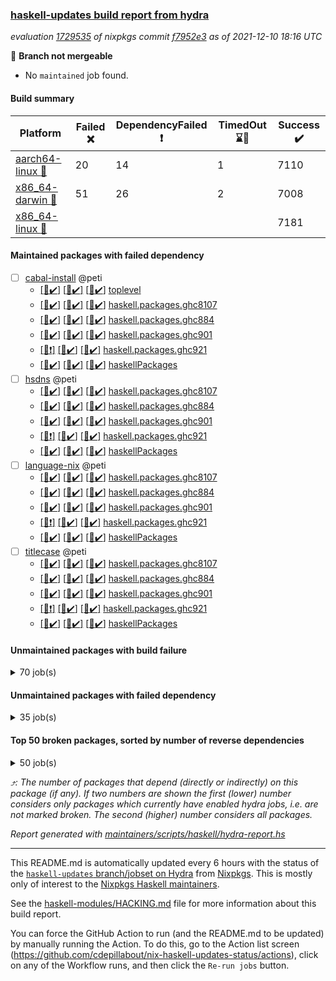 ### [haskell-updates build report from hydra](https://hydra.nixos.org/jobset/nixpkgs/haskell-updates)
*evaluation [1729535](https://hydra.nixos.org/eval/1729535) of nixpkgs commit [f7952e3](https://github.com/NixOS/nixpkgs/commits/f7952e330a568e0b00d818923e8703188f33e2e6) as of 2021-12-10 18:16 UTC*

:red_circle: **Branch not mergeable**
  * No `maintained` job found.

#### Build summary

 | Platform | Failed :x: | DependencyFailed :heavy_exclamation_mark: | TimedOut :hourglass::no_entry_sign: | Success :heavy_check_mark: | 
 | --- | --- | --- | --- | --- | 
 | [aarch64-linux :iphone:](https://hydra.nixos.org/eval/1729535?filter=.aarch64-linux) | 20 | 14 | 1 | 7110 | 
 | [x86_64-darwin :apple:](https://hydra.nixos.org/eval/1729535?filter=.x86_64-darwin) | 51 | 26 | 2 | 7008 | 
 | [x86_64-linux :penguin:](https://hydra.nixos.org/eval/1729535?filter=.x86_64-linux) |  |  |  | 7181 | 
#### Maintained packages with failed dependency
- [ ] [cabal-install](https://hydra.nixos.org/eval/1729535?filter=cabal-install) @peti
  - [[:iphone::heavy_check_mark:]](https://hydra.nixos.org/build/160444227) [[:apple::heavy_check_mark:]](https://hydra.nixos.org/build/160448434) [[:penguin::heavy_check_mark:]](https://hydra.nixos.org/build/160441986) [toplevel](https://hydra.nixos.org/eval/1729535?filter=cabal-install)
  - [[:iphone::heavy_check_mark:]](https://hydra.nixos.org/build/160443778) [[:apple::heavy_check_mark:]](https://hydra.nixos.org/build/160454981) [[:penguin::heavy_check_mark:]](https://hydra.nixos.org/build/160440643) [haskell.packages.ghc8107](https://hydra.nixos.org/eval/1729535?filter=haskell.packages.ghc8107.cabal-install)
  - [[:iphone::heavy_check_mark:]](https://hydra.nixos.org/build/160443154) [[:apple::heavy_check_mark:]](https://hydra.nixos.org/build/160447881) [[:penguin::heavy_check_mark:]](https://hydra.nixos.org/build/160442234) [haskell.packages.ghc884](https://hydra.nixos.org/eval/1729535?filter=haskell.packages.ghc884.cabal-install)
  - [[:iphone::heavy_check_mark:]](https://hydra.nixos.org/build/160443457) [[:apple::heavy_check_mark:]](https://hydra.nixos.org/build/160445426) [[:penguin::heavy_check_mark:]](https://hydra.nixos.org/build/160442432) [haskell.packages.ghc901](https://hydra.nixos.org/eval/1729535?filter=haskell.packages.ghc901.cabal-install)
  - [[:iphone::heavy_exclamation_mark:]](https://hydra.nixos.org/build/160707752) [[:apple::heavy_check_mark:]](https://hydra.nixos.org/build/160707750) [[:penguin::heavy_check_mark:]](https://hydra.nixos.org/build/160707755) [haskell.packages.ghc921](https://hydra.nixos.org/eval/1729535?filter=haskell.packages.ghc921.cabal-install)
  - [[:iphone::heavy_check_mark:]](https://hydra.nixos.org/build/160444585) [[:apple::heavy_check_mark:]](https://hydra.nixos.org/build/160455144) [[:penguin::heavy_check_mark:]](https://hydra.nixos.org/build/160444219) [haskellPackages](https://hydra.nixos.org/eval/1729535?filter=haskellPackages.cabal-install)
- [ ] [hsdns](https://hydra.nixos.org/eval/1729535?filter=hsdns) @peti
  - [[:iphone::heavy_check_mark:]](https://hydra.nixos.org/build/160445928) [[:apple::heavy_check_mark:]](https://hydra.nixos.org/build/160447151) [[:penguin::heavy_check_mark:]](https://hydra.nixos.org/build/160452154) [haskell.packages.ghc8107](https://hydra.nixos.org/eval/1729535?filter=haskell.packages.ghc8107.hsdns)
  - [[:iphone::heavy_check_mark:]](https://hydra.nixos.org/build/160444002) [[:apple::heavy_check_mark:]](https://hydra.nixos.org/build/160445446) [[:penguin::heavy_check_mark:]](https://hydra.nixos.org/build/160448296) [haskell.packages.ghc884](https://hydra.nixos.org/eval/1729535?filter=haskell.packages.ghc884.hsdns)
  - [[:iphone::heavy_check_mark:]](https://hydra.nixos.org/build/160457080) [[:apple::heavy_check_mark:]](https://hydra.nixos.org/build/160453520) [[:penguin::heavy_check_mark:]](https://hydra.nixos.org/build/160440975) [haskell.packages.ghc901](https://hydra.nixos.org/eval/1729535?filter=haskell.packages.ghc901.hsdns)
  - [[:iphone::heavy_exclamation_mark:]](https://hydra.nixos.org/build/160450041) [[:apple::heavy_check_mark:]](https://hydra.nixos.org/build/160444127) [[:penguin::heavy_check_mark:]](https://hydra.nixos.org/build/160444167) [haskell.packages.ghc921](https://hydra.nixos.org/eval/1729535?filter=haskell.packages.ghc921.hsdns)
  - [[:iphone::heavy_check_mark:]](https://hydra.nixos.org/build/160453268) [[:apple::heavy_check_mark:]](https://hydra.nixos.org/build/160452760) [[:penguin::heavy_check_mark:]](https://hydra.nixos.org/build/160436298) [haskellPackages](https://hydra.nixos.org/eval/1729535?filter=haskellPackages.hsdns)
- [ ] [language-nix](https://hydra.nixos.org/eval/1729535?filter=language-nix) @peti
  - [[:iphone::heavy_check_mark:]](https://hydra.nixos.org/build/160444197) [[:apple::heavy_check_mark:]](https://hydra.nixos.org/build/160457132) [[:penguin::heavy_check_mark:]](https://hydra.nixos.org/build/160449953) [haskell.packages.ghc8107](https://hydra.nixos.org/eval/1729535?filter=haskell.packages.ghc8107.language-nix)
  - [[:iphone::heavy_check_mark:]](https://hydra.nixos.org/build/160443818) [[:apple::heavy_check_mark:]](https://hydra.nixos.org/build/160455351) [[:penguin::heavy_check_mark:]](https://hydra.nixos.org/build/160451798) [haskell.packages.ghc884](https://hydra.nixos.org/eval/1729535?filter=haskell.packages.ghc884.language-nix)
  - [[:iphone::heavy_check_mark:]](https://hydra.nixos.org/build/160442301) [[:apple::heavy_check_mark:]](https://hydra.nixos.org/build/160443330) [[:penguin::heavy_check_mark:]](https://hydra.nixos.org/build/160445084) [haskell.packages.ghc901](https://hydra.nixos.org/eval/1729535?filter=haskell.packages.ghc901.language-nix)
  - [[:iphone::heavy_exclamation_mark:]](https://hydra.nixos.org/build/160758059) [[:apple::heavy_check_mark:]](https://hydra.nixos.org/build/160758068) [[:penguin::heavy_check_mark:]](https://hydra.nixos.org/build/160758055) [haskell.packages.ghc921](https://hydra.nixos.org/eval/1729535?filter=haskell.packages.ghc921.language-nix)
  - [[:iphone::heavy_check_mark:]](https://hydra.nixos.org/build/160446289) [[:apple::heavy_check_mark:]](https://hydra.nixos.org/build/160435670) [[:penguin::heavy_check_mark:]](https://hydra.nixos.org/build/160445023) [haskellPackages](https://hydra.nixos.org/eval/1729535?filter=haskellPackages.language-nix)
- [ ] [titlecase](https://hydra.nixos.org/eval/1729535?filter=titlecase) @peti
  - [[:iphone::heavy_check_mark:]](https://hydra.nixos.org/build/160437766) [[:apple::heavy_check_mark:]](https://hydra.nixos.org/build/160436845) [[:penguin::heavy_check_mark:]](https://hydra.nixos.org/build/160453740) [haskell.packages.ghc8107](https://hydra.nixos.org/eval/1729535?filter=haskell.packages.ghc8107.titlecase)
  - [[:iphone::heavy_check_mark:]](https://hydra.nixos.org/build/160448969) [[:apple::heavy_check_mark:]](https://hydra.nixos.org/build/160446339) [[:penguin::heavy_check_mark:]](https://hydra.nixos.org/build/160439450) [haskell.packages.ghc884](https://hydra.nixos.org/eval/1729535?filter=haskell.packages.ghc884.titlecase)
  - [[:iphone::heavy_check_mark:]](https://hydra.nixos.org/build/160452446) [[:apple::heavy_check_mark:]](https://hydra.nixos.org/build/160439364) [[:penguin::heavy_check_mark:]](https://hydra.nixos.org/build/160446378) [haskell.packages.ghc901](https://hydra.nixos.org/eval/1729535?filter=haskell.packages.ghc901.titlecase)
  - [[:iphone::heavy_exclamation_mark:]](https://hydra.nixos.org/build/160453934) [[:apple::heavy_check_mark:]](https://hydra.nixos.org/build/160437434) [[:penguin::heavy_check_mark:]](https://hydra.nixos.org/build/160445155) [haskell.packages.ghc921](https://hydra.nixos.org/eval/1729535?filter=haskell.packages.ghc921.titlecase)
  - [[:iphone::heavy_check_mark:]](https://hydra.nixos.org/build/160449589) [[:apple::heavy_check_mark:]](https://hydra.nixos.org/build/160435610) [[:penguin::heavy_check_mark:]](https://hydra.nixos.org/build/160449551) [haskellPackages](https://hydra.nixos.org/eval/1729535?filter=haskellPackages.titlecase)
#### Unmaintained packages with build failure
<details><summary>70 job(s) </summary>

- [ ] [[:iphone::heavy_check_mark:]](https://hydra.nixos.org/build/160451695) [[:apple::x:]](https://hydra.nixos.org/build/160448405) [[:penguin::heavy_check_mark:]](https://hydra.nixos.org/build/160447370) [haskellPackages.sdp](https://hydra.nixos.org/eval/1729535?filter=haskellPackages.sdp)  :arrow_heading_up: 9 | 9
- [ ] [[:iphone::heavy_check_mark:]](https://hydra.nixos.org/build/160444791) [[:apple::x:]](https://hydra.nixos.org/build/160439292) [[:penguin::heavy_check_mark:]](https://hydra.nixos.org/build/160437498) [haskellPackages.thyme](https://hydra.nixos.org/eval/1729535?filter=haskellPackages.thyme)  :arrow_heading_up: 6 | 15
- [ ] [[:iphone::x:]](https://hydra.nixos.org/build/160452801) [[:apple::heavy_check_mark:]](https://hydra.nixos.org/build/160439013) [[:penguin::heavy_check_mark:]](https://hydra.nixos.org/build/160436279) [haskellPackages.libBF](https://hydra.nixos.org/eval/1729535?filter=haskellPackages.libBF)  :arrow_heading_up: 4 | 20
- [ ] [[:iphone::heavy_check_mark:]](https://hydra.nixos.org/build/160973361) [[:apple::x:]](https://hydra.nixos.org/build/160972042) [[:penguin::heavy_check_mark:]](https://hydra.nixos.org/build/160971534) [haskellPackages.exinst](https://hydra.nixos.org/eval/1729535?filter=haskellPackages.exinst)  :arrow_heading_up: 4 | 6
- [ ] [[:iphone::heavy_check_mark:]](https://hydra.nixos.org/build/160973428) [[:apple::x:]](https://hydra.nixos.org/build/160971657) [[:penguin::heavy_check_mark:]](https://hydra.nixos.org/build/160970874) [haskellPackages.nri-observability](https://hydra.nixos.org/eval/1729535?filter=haskellPackages.nri-observability)  :arrow_heading_up: 3 | 5
- [ ] [[:iphone::x:]](https://hydra.nixos.org/build/160455616) [[:apple::heavy_check_mark:]](https://hydra.nixos.org/build/160449645) [[:penguin::heavy_check_mark:]](https://hydra.nixos.org/build/160439430) [haskellPackages.ptr-poker](https://hydra.nixos.org/eval/1729535?filter=haskellPackages.ptr-poker)  :arrow_heading_up: 3 | 4
- [ ] [[:iphone::x:]](https://hydra.nixos.org/build/160448126) [[:apple::heavy_check_mark:]](https://hydra.nixos.org/build/160451711) [[:penguin::heavy_check_mark:]](https://hydra.nixos.org/build/160444202) [haskellPackages.long-double](https://hydra.nixos.org/eval/1729535?filter=haskellPackages.long-double)  :arrow_heading_up: 2 | 2
- [ ] [[:iphone::x:]](https://hydra.nixos.org/build/160457155) [[:apple::heavy_check_mark:]](https://hydra.nixos.org/build/160447471) [[:penguin::heavy_check_mark:]](https://hydra.nixos.org/build/160453021) [haskellPackages.OrderedBits](https://hydra.nixos.org/eval/1729535?filter=haskellPackages.OrderedBits)  :arrow_heading_up: 1 | 36
- [ ] [[:iphone::x:]](https://hydra.nixos.org/build/160971658) [[:apple::heavy_check_mark:]](https://hydra.nixos.org/build/160971637) [[:penguin::heavy_check_mark:]](https://hydra.nixos.org/build/160970813) [haskellPackages.type-natural](https://hydra.nixos.org/eval/1729535?filter=haskellPackages.type-natural)  :arrow_heading_up: 1 | 4
- [ ] [[:iphone::x:]](https://hydra.nixos.org/build/160442462) [[:apple::x:]](https://hydra.nixos.org/build/160443828) [[:penguin::heavy_check_mark:]](https://hydra.nixos.org/build/160443528) [haskellPackages.easytensor](https://hydra.nixos.org/eval/1729535?filter=haskellPackages.easytensor)  :arrow_heading_up: 1 | 1
- [ ] [[:iphone::heavy_check_mark:]](https://hydra.nixos.org/build/160438523) [[:apple::x:]](https://hydra.nixos.org/build/160452506) [[:penguin::heavy_check_mark:]](https://hydra.nixos.org/build/160436678) [haskellPackages.gi-gdkx11](https://hydra.nixos.org/eval/1729535?filter=haskellPackages.gi-gdkx11)  :arrow_heading_up: 1 | 1
- [ ] [[:iphone::heavy_check_mark:]](https://hydra.nixos.org/build/160448163) [[:apple::x:]](https://hydra.nixos.org/build/160437057) [[:penguin::heavy_check_mark:]](https://hydra.nixos.org/build/160452899) [haskellPackages.keep-alive](https://hydra.nixos.org/eval/1729535?filter=haskellPackages.keep-alive)  :arrow_heading_up: 1 | 1
- [ ] [[:iphone::heavy_check_mark:]](https://hydra.nixos.org/build/160453043) [[:apple::x:]](https://hydra.nixos.org/build/160449027) [[:penguin::heavy_check_mark:]](https://hydra.nixos.org/build/160446913) [haskellPackages.loc](https://hydra.nixos.org/eval/1729535?filter=haskellPackages.loc)  :arrow_heading_up: 1 | 1
- [ ] [[:iphone::x:]](https://hydra.nixos.org/build/160453257) [[:apple::heavy_check_mark:]](https://hydra.nixos.org/build/160447564) [[:penguin::heavy_check_mark:]](https://hydra.nixos.org/build/160451962) [haskellPackages.nlopt-haskell](https://hydra.nixos.org/eval/1729535?filter=haskellPackages.nlopt-haskell)  :arrow_heading_up: 1 | 1
- [ ] [[:iphone::heavy_check_mark:]](https://hydra.nixos.org/build/160454504) [[:apple::x:]](https://hydra.nixos.org/build/160443398) [[:penguin::heavy_check_mark:]](https://hydra.nixos.org/build/160436651) [haskellPackages.opencv](https://hydra.nixos.org/eval/1729535?filter=haskellPackages.opencv)  :arrow_heading_up: 1 | 1
- [ ] [[:iphone::x:]](https://hydra.nixos.org/build/160448013) [[:apple::heavy_check_mark:]](https://hydra.nixos.org/build/160438602) [[:penguin::heavy_check_mark:]](https://hydra.nixos.org/build/160449591) [haskellPackages.unicode-properties](https://hydra.nixos.org/eval/1729535?filter=haskellPackages.unicode-properties)  :arrow_heading_up: 1 | 1
- [ ] [[:iphone::x:]](https://hydra.nixos.org/build/160442826) [[:apple::heavy_check_mark:]](https://hydra.nixos.org/build/160451470) [[:penguin::heavy_check_mark:]](https://hydra.nixos.org/build/160440611) [haskellPackages.accelerate-llvm](https://hydra.nixos.org/eval/1729535?filter=haskellPackages.accelerate-llvm)  :arrow_heading_up: 0 | 8
- [ ] [[:iphone::x:]](https://hydra.nixos.org/build/160437233) [[:apple::heavy_check_mark:]](https://hydra.nixos.org/build/160455941) [[:penguin::heavy_check_mark:]](https://hydra.nixos.org/build/160449533) [haskellPackages.freetype2](https://hydra.nixos.org/eval/1729535?filter=haskellPackages.freetype2)  :arrow_heading_up: 0 | 7
- [ ] [[:iphone::heavy_check_mark:]](https://hydra.nixos.org/build/160452587) [[:apple::x:]](https://hydra.nixos.org/build/160439015) [[:penguin::heavy_check_mark:]](https://hydra.nixos.org/build/160441762) [haskellPackages.pipes-zlib](https://hydra.nixos.org/eval/1729535?filter=haskellPackages.pipes-zlib)  :arrow_heading_up: 0 | 6
- [ ] [[:iphone::heavy_check_mark:]](https://hydra.nixos.org/build/160450166) [[:apple::x:]](https://hydra.nixos.org/build/160442283) [[:penguin::heavy_check_mark:]](https://hydra.nixos.org/build/160453763) [haskellPackages.hmidi](https://hydra.nixos.org/eval/1729535?filter=haskellPackages.hmidi)  :arrow_heading_up: 0 | 4
- [ ] [[:iphone::heavy_check_mark:]](https://hydra.nixos.org/build/160450300) [[:apple::x:]](https://hydra.nixos.org/build/160437505) [[:penguin::heavy_check_mark:]](https://hydra.nixos.org/build/160446616) [haskellPackages.zip](https://hydra.nixos.org/eval/1729535?filter=haskellPackages.zip)  :arrow_heading_up: 0 | 4
- [ ] [[:iphone::x:]](https://hydra.nixos.org/build/160448165) [[:apple::heavy_check_mark:]](https://hydra.nixos.org/build/160453018) [[:penguin::heavy_check_mark:]](https://hydra.nixos.org/build/160436100) [haskellPackages.cdar-mBound](https://hydra.nixos.org/eval/1729535?filter=haskellPackages.cdar-mBound)  :arrow_heading_up: 0 | 2
- [ ] [[:iphone::heavy_check_mark:]](https://hydra.nixos.org/build/160451484) [[:apple::x:]](https://hydra.nixos.org/build/160456974) [[:penguin::heavy_check_mark:]](https://hydra.nixos.org/build/160456354) [haskellPackages.posix-socket](https://hydra.nixos.org/eval/1729535?filter=haskellPackages.posix-socket)  :arrow_heading_up: 0 | 2
- [ ] [[:iphone::x:]](https://hydra.nixos.org/build/160971804) [[:apple::heavy_check_mark:]](https://hydra.nixos.org/build/160971580) [[:penguin::heavy_check_mark:]](https://hydra.nixos.org/build/160971522) [haskellPackages.quic](https://hydra.nixos.org/eval/1729535?filter=haskellPackages.quic)  :arrow_heading_up: 0 | 2
- [ ] [[:iphone::heavy_check_mark:]](https://hydra.nixos.org/build/160972686) [[:apple::x:]](https://hydra.nixos.org/build/160971892) [[:penguin::heavy_check_mark:]](https://hydra.nixos.org/build/160971911) [haskellPackages.hamid](https://hydra.nixos.org/eval/1729535?filter=haskellPackages.hamid)  :arrow_heading_up: 0 | 1
- [ ] [[:iphone::heavy_check_mark:]](https://hydra.nixos.org/build/160452849) [[:apple::x:]](https://hydra.nixos.org/build/160454160) [[:penguin::heavy_check_mark:]](https://hydra.nixos.org/build/160440199) [haskellPackages.hmatrix-morpheus](https://hydra.nixos.org/eval/1729535?filter=haskellPackages.hmatrix-morpheus)  :arrow_heading_up: 0 | 1
- [ ] [[:iphone::heavy_check_mark:]](https://hydra.nixos.org/build/160442877) [[:apple::x:]](https://hydra.nixos.org/build/160452654) [[:penguin::heavy_check_mark:]](https://hydra.nixos.org/build/160445961) [haskellPackages.huckleberry](https://hydra.nixos.org/eval/1729535?filter=haskellPackages.huckleberry)  :arrow_heading_up: 0 | 1
- [ ] [[:iphone::x:]](https://hydra.nixos.org/build/160456686) [[:apple::heavy_check_mark:]](https://hydra.nixos.org/build/160440055) [[:penguin::heavy_check_mark:]](https://hydra.nixos.org/build/160447009) [haskellPackages.picosat](https://hydra.nixos.org/eval/1729535?filter=haskellPackages.picosat)  :arrow_heading_up: 0 | 1
- [ ] [[:iphone::heavy_check_mark:]](https://hydra.nixos.org/build/160435978) [[:apple::x:]](https://hydra.nixos.org/build/160456659) [[:penguin::heavy_check_mark:]](https://hydra.nixos.org/build/160455939) [haskellPackages.select](https://hydra.nixos.org/eval/1729535?filter=haskellPackages.select)  :arrow_heading_up: 0 | 1
- [ ] [[:iphone::heavy_check_mark:]](https://hydra.nixos.org/build/160443384) [[:apple::x:]](https://hydra.nixos.org/build/160454943) [[:penguin::heavy_check_mark:]](https://hydra.nixos.org/build/160455133) [haskellPackages.sysinfo](https://hydra.nixos.org/eval/1729535?filter=haskellPackages.sysinfo)  :arrow_heading_up: 0 | 1
- [ ] [[:iphone::heavy_check_mark:]](https://hydra.nixos.org/build/160436031) [[:apple::x:]](https://hydra.nixos.org/build/160453326) [[:penguin::heavy_check_mark:]](https://hydra.nixos.org/build/160451749) [haskellPackages.FractalArt](https://hydra.nixos.org/eval/1729535?filter=haskellPackages.FractalArt) 
- [ ] [[:iphone::x:]](https://hydra.nixos.org/build/160456993) [[:apple::heavy_check_mark:]](https://hydra.nixos.org/build/160445303) [[:penguin::heavy_check_mark:]](https://hydra.nixos.org/build/160444768) [haskellPackages.HsASA](https://hydra.nixos.org/eval/1729535?filter=haskellPackages.HsASA) 
- [ ] [[:iphone::heavy_check_mark:]](https://hydra.nixos.org/build/160438632) [[:apple::x:]](https://hydra.nixos.org/build/160447656) [[:penguin::heavy_check_mark:]](https://hydra.nixos.org/build/160454633) [haskellPackages.chiphunk](https://hydra.nixos.org/eval/1729535?filter=haskellPackages.chiphunk) 
- [ ] [[:iphone::heavy_check_mark:]](https://hydra.nixos.org/build/160447613) [[:apple::x:]](https://hydra.nixos.org/build/160436808) [[:penguin::heavy_check_mark:]](https://hydra.nixos.org/build/160452859) [haskellPackages.discount](https://hydra.nixos.org/eval/1729535?filter=haskellPackages.discount) 
- [ ] [[:iphone::heavy_check_mark:]](https://hydra.nixos.org/build/160444436) [[:apple::x:]](https://hydra.nixos.org/build/160448564) [[:penguin::heavy_check_mark:]](https://hydra.nixos.org/build/160450470) [haskellPackages.diskhash](https://hydra.nixos.org/eval/1729535?filter=haskellPackages.diskhash) 
- [ ] [[:iphone::heavy_check_mark:]](https://hydra.nixos.org/build/160441221) [[:apple::x:]](https://hydra.nixos.org/build/160440137) [[:penguin::heavy_check_mark:]](https://hydra.nixos.org/build/160448867) [haskellPackages.epub-tools](https://hydra.nixos.org/eval/1729535?filter=haskellPackages.epub-tools) 
- [ ] [[:iphone::heavy_check_mark:]](https://hydra.nixos.org/build/160438289) [[:apple::x:]](https://hydra.nixos.org/build/160448937) [[:penguin::heavy_check_mark:]](https://hydra.nixos.org/build/160438105) [haskellPackages.float128](https://hydra.nixos.org/eval/1729535?filter=haskellPackages.float128) 
- [ ] [[:iphone::heavy_check_mark:]](https://hydra.nixos.org/build/160439808) [[:apple::x:]](https://hydra.nixos.org/build/160445636) [[:penguin::heavy_check_mark:]](https://hydra.nixos.org/build/160443664) [haskellPackages.gerrit](https://hydra.nixos.org/eval/1729535?filter=haskellPackages.gerrit) 
- [ ] [[:iphone::x:]](https://hydra.nixos.org/build/160440618) [[:penguin::heavy_check_mark:]](https://hydra.nixos.org/build/160445846) [haskellPackages.gnome-keyring](https://hydra.nixos.org/eval/1729535?filter=haskellPackages.gnome-keyring) 
- [ ] [[:iphone::heavy_check_mark:]](https://hydra.nixos.org/build/160449112) [[:apple::x:]](https://hydra.nixos.org/build/160449979) [[:penguin::heavy_check_mark:]](https://hydra.nixos.org/build/160450713) [haskellPackages.gtk-traymanager](https://hydra.nixos.org/eval/1729535?filter=haskellPackages.gtk-traymanager) 
- [ ] [[:iphone::heavy_check_mark:]](https://hydra.nixos.org/build/160439838) [[:apple::x:]](https://hydra.nixos.org/build/160441480) [[:penguin::heavy_check_mark:]](https://hydra.nixos.org/build/160444226) [haskellPackages.hid](https://hydra.nixos.org/eval/1729535?filter=haskellPackages.hid) 
- [ ] [[:iphone::heavy_check_mark:]](https://hydra.nixos.org/build/160973412) [[:apple::x:]](https://hydra.nixos.org/build/160971569) [[:penguin::heavy_check_mark:]](https://hydra.nixos.org/build/160971813) [haskellPackages.highlight](https://hydra.nixos.org/eval/1729535?filter=haskellPackages.highlight) 
- [ ] [[:iphone::heavy_check_mark:]](https://hydra.nixos.org/build/160441619) [[:apple::x:]](https://hydra.nixos.org/build/160444541) [[:penguin::heavy_check_mark:]](https://hydra.nixos.org/build/160440624) [haskellPackages.hinotify-conduit](https://hydra.nixos.org/eval/1729535?filter=haskellPackages.hinotify-conduit) 
- [ ] [[:iphone::heavy_check_mark:]](https://hydra.nixos.org/build/160451232) [[:apple::x:]](https://hydra.nixos.org/build/160451496) [[:penguin::heavy_check_mark:]](https://hydra.nixos.org/build/160441987) [haskellPackages.hls-rename-plugin](https://hydra.nixos.org/eval/1729535?filter=haskellPackages.hls-rename-plugin) 
- [ ] [[:iphone::x:]](https://hydra.nixos.org/build/160451239) [[:apple::heavy_check_mark:]](https://hydra.nixos.org/build/160440971) [[:penguin::heavy_check_mark:]](https://hydra.nixos.org/build/160443365) [haskellPackages.hq](https://hydra.nixos.org/eval/1729535?filter=haskellPackages.hq) 
- [ ] [[:iphone::heavy_check_mark:]](https://hydra.nixos.org/build/160450474) [[:apple::x:]](https://hydra.nixos.org/build/160455565) [[:penguin::heavy_check_mark:]](https://hydra.nixos.org/build/160439732) [haskellPackages.hs](https://hydra.nixos.org/eval/1729535?filter=haskellPackages.hs) 
- [ ] [[:iphone::heavy_check_mark:]](https://hydra.nixos.org/build/160450547) [[:apple::x:]](https://hydra.nixos.org/build/160444061) [[:penguin::heavy_check_mark:]](https://hydra.nixos.org/build/160447603) [haskellPackages.hsshellscript](https://hydra.nixos.org/eval/1729535?filter=haskellPackages.hsshellscript) 
- [ ] [[:iphone::heavy_check_mark:]](https://hydra.nixos.org/build/160451772) [[:apple::x:]](https://hydra.nixos.org/build/160442259) [[:penguin::heavy_check_mark:]](https://hydra.nixos.org/build/160443901) [haskellPackages.hssourceinfo](https://hydra.nixos.org/eval/1729535?filter=haskellPackages.hssourceinfo) 
- [ ] [[:iphone::heavy_check_mark:]](https://hydra.nixos.org/build/160448910) [[:apple::x:]](https://hydra.nixos.org/build/160451478) [[:penguin::heavy_check_mark:]](https://hydra.nixos.org/build/160443827) [haskellPackages.ipcvar](https://hydra.nixos.org/eval/1729535?filter=haskellPackages.ipcvar) 
- [ ] [[:iphone::heavy_check_mark:]](https://hydra.nixos.org/build/160454018) [[:apple::x:]](https://hydra.nixos.org/build/160437642) [[:penguin::heavy_check_mark:]](https://hydra.nixos.org/build/160440164) [haskellPackages.linux-framebuffer](https://hydra.nixos.org/eval/1729535?filter=haskellPackages.linux-framebuffer) 
- [ ] [[:iphone::heavy_check_mark:]](https://hydra.nixos.org/build/160453936) [[:apple::x:]](https://hydra.nixos.org/build/160437185) [[:penguin::heavy_check_mark:]](https://hydra.nixos.org/build/160445738) [haskellPackages.mediawiki2latex](https://hydra.nixos.org/eval/1729535?filter=haskellPackages.mediawiki2latex) 
- [ ] [[:iphone::heavy_check_mark:]](https://hydra.nixos.org/build/160438718) [[:apple::x:]](https://hydra.nixos.org/build/160445709) [[:penguin::heavy_check_mark:]](https://hydra.nixos.org/build/160441864) [haskellPackages.mercury-api](https://hydra.nixos.org/eval/1729535?filter=haskellPackages.mercury-api) 
- [ ] [[:iphone::heavy_check_mark:]](https://hydra.nixos.org/build/160443304) [[:apple::x:]](https://hydra.nixos.org/build/160440381) [[:penguin::heavy_check_mark:]](https://hydra.nixos.org/build/160440929) [haskellPackages.nano-cryptr](https://hydra.nixos.org/eval/1729535?filter=haskellPackages.nano-cryptr) 
- [ ] [[:iphone::heavy_check_mark:]](https://hydra.nixos.org/build/160972428) [[:apple::x:]](https://hydra.nixos.org/build/160973088) [[:penguin::heavy_check_mark:]](https://hydra.nixos.org/build/160971512) [haskellPackages.persistent-pagination](https://hydra.nixos.org/eval/1729535?filter=haskellPackages.persistent-pagination) 
- [ ] [[:iphone::heavy_check_mark:]](https://hydra.nixos.org/build/160455022) [[:apple::x:]](https://hydra.nixos.org/build/160441458) [[:penguin::heavy_check_mark:]](https://hydra.nixos.org/build/160444285) [haskellPackages.ping-wrapper](https://hydra.nixos.org/eval/1729535?filter=haskellPackages.ping-wrapper) 
- [ ] [[:iphone::x:]](https://hydra.nixos.org/build/160450731) [[:apple::heavy_check_mark:]](https://hydra.nixos.org/build/160437435) [[:penguin::heavy_check_mark:]](https://hydra.nixos.org/build/160437024) [haskellPackages.poker](https://hydra.nixos.org/eval/1729535?filter=haskellPackages.poker) 
- [ ] [[:iphone::heavy_check_mark:]](https://hydra.nixos.org/build/160442276) [[:apple::x:]](https://hydra.nixos.org/build/160446379) [[:penguin::heavy_check_mark:]](https://hydra.nixos.org/build/160451067) [haskellPackages.posix-timer](https://hydra.nixos.org/eval/1729535?filter=haskellPackages.posix-timer) 
- [ ] [[:iphone::heavy_check_mark:]](https://hydra.nixos.org/build/160443661) [[:apple::x:]](https://hydra.nixos.org/build/160444992) [[:penguin::heavy_check_mark:]](https://hydra.nixos.org/build/160440496) [haskellPackages.procex](https://hydra.nixos.org/eval/1729535?filter=haskellPackages.procex) 
- [ ] [[:iphone::heavy_check_mark:]](https://hydra.nixos.org/build/160444963) [[:apple::x:]](https://hydra.nixos.org/build/160439713) [[:penguin::heavy_check_mark:]](https://hydra.nixos.org/build/160443288) [haskellPackages.pthread](https://hydra.nixos.org/eval/1729535?filter=haskellPackages.pthread) 
- [ ] [[:iphone::x:]](https://hydra.nixos.org/build/160447596) [[:apple::heavy_check_mark:]](https://hydra.nixos.org/build/160447064) [[:penguin::heavy_check_mark:]](https://hydra.nixos.org/build/160447489) [haskellPackages.risc386](https://hydra.nixos.org/eval/1729535?filter=haskellPackages.risc386) 
- [ ] [[:iphone::heavy_check_mark:]](https://hydra.nixos.org/build/160972554) [[:apple::x:]](https://hydra.nixos.org/build/160971458) [[:penguin::heavy_check_mark:]](https://hydra.nixos.org/build/160972175) [haskellPackages.sandwich-webdriver](https://hydra.nixos.org/eval/1729535?filter=haskellPackages.sandwich-webdriver) 
- [ ] [[:iphone::heavy_check_mark:]](https://hydra.nixos.org/build/160446213) [[:apple::x:]](https://hydra.nixos.org/build/160451176) [[:penguin::heavy_check_mark:]](https://hydra.nixos.org/build/160451399) [haskellPackages.sfml-audio](https://hydra.nixos.org/eval/1729535?filter=haskellPackages.sfml-audio) 
- [ ] [[:iphone::heavy_check_mark:]](https://hydra.nixos.org/build/160440396) [[:apple::x:]](https://hydra.nixos.org/build/160442649) [[:penguin::heavy_check_mark:]](https://hydra.nixos.org/build/160442404) [haskellPackages.shared-memory](https://hydra.nixos.org/eval/1729535?filter=haskellPackages.shared-memory) 
- [ ] [[:iphone::heavy_check_mark:]](https://hydra.nixos.org/build/160455056) [[:apple::x:]](https://hydra.nixos.org/build/160449657) [[:penguin::heavy_check_mark:]](https://hydra.nixos.org/build/160437421) [haskellPackages.tailfile-hinotify](https://hydra.nixos.org/eval/1729535?filter=haskellPackages.tailfile-hinotify) 
- [ ] [[:iphone::x:]](https://hydra.nixos.org/build/160440331) [[:apple::heavy_check_mark:]](https://hydra.nixos.org/build/160446697) [[:penguin::heavy_check_mark:]](https://hydra.nixos.org/build/160445012) [haskellPackages.wiringPi](https://hydra.nixos.org/eval/1729535?filter=haskellPackages.wiringPi) 
- [ ] [[:iphone::x:]](https://hydra.nixos.org/build/160446040) [[:apple::heavy_check_mark:]](https://hydra.nixos.org/build/160441343) [[:penguin::heavy_check_mark:]](https://hydra.nixos.org/build/160435780) [haskellPackages.x86-64bit](https://hydra.nixos.org/eval/1729535?filter=haskellPackages.x86-64bit) 
- [ ] [[:iphone::heavy_check_mark:]](https://hydra.nixos.org/build/160450612) [[:apple::x:]](https://hydra.nixos.org/build/160449704) [[:penguin::heavy_check_mark:]](https://hydra.nixos.org/build/160441783) [haskellPackages.xmonad-utils](https://hydra.nixos.org/eval/1729535?filter=haskellPackages.xmonad-utils) 
- [ ] [[:iphone::heavy_check_mark:]](https://hydra.nixos.org/build/160449244) [[:apple::x:]](https://hydra.nixos.org/build/160451183) [[:penguin::heavy_check_mark:]](https://hydra.nixos.org/build/160439938) [haskellPackages.yoga](https://hydra.nixos.org/eval/1729535?filter=haskellPackages.yoga) 
- [ ] [[:iphone::heavy_check_mark:]](https://hydra.nixos.org/build/160440711) [[:apple::x:]](https://hydra.nixos.org/build/160454637) [[:penguin::heavy_check_mark:]](https://hydra.nixos.org/build/160441299) [haskellPackages.zot](https://hydra.nixos.org/eval/1729535?filter=haskellPackages.zot) 
- [ ] [[:iphone::heavy_check_mark:]](https://hydra.nixos.org/build/160439908) [[:apple::x:]](https://hydra.nixos.org/build/160436448) [[:penguin::heavy_check_mark:]](https://hydra.nixos.org/build/160453468) [haskellPackages.zxcvbn-c](https://hydra.nixos.org/eval/1729535?filter=haskellPackages.zxcvbn-c) 
</details>

#### Unmaintained packages with failed dependency
<details><summary>35 job(s) </summary>

- [ ] [[:iphone::heavy_exclamation_mark:]](https://hydra.nixos.org/build/160436901) [[:apple::heavy_check_mark:]](https://hydra.nixos.org/build/160437166) [[:penguin::heavy_check_mark:]](https://hydra.nixos.org/build/160443953) [haskellPackages.jsonifier](https://hydra.nixos.org/eval/1729535?filter=haskellPackages.jsonifier)  :arrow_heading_up: 2 | 2
- [ ] [[:iphone::heavy_check_mark:]](https://hydra.nixos.org/build/160453873) [[:apple::heavy_exclamation_mark:]](https://hydra.nixos.org/build/160450312) [[:penguin::heavy_check_mark:]](https://hydra.nixos.org/build/160453718) [haskellPackages.sdp-io](https://hydra.nixos.org/eval/1729535?filter=haskellPackages.sdp-io)  :arrow_heading_up: 2 | 2
- [ ] [[:iphone::heavy_check_mark:]](https://hydra.nixos.org/build/160972987) [[:apple::heavy_exclamation_mark:]](https://hydra.nixos.org/build/160970971) [[:penguin::heavy_check_mark:]](https://hydra.nixos.org/build/160971931) [haskellPackages.nri-redis](https://hydra.nixos.org/eval/1729535?filter=haskellPackages.nri-redis)  :arrow_heading_up: 1 | 1
- [ ] [[:iphone::heavy_exclamation_mark:]](https://hydra.nixos.org/build/160970827) [[:apple::heavy_check_mark:]](https://hydra.nixos.org/build/160972127) [[:penguin::heavy_check_mark:]](https://hydra.nixos.org/build/160973451) [haskellPackages.opentelemetry-extra](https://hydra.nixos.org/eval/1729535?filter=haskellPackages.opentelemetry-extra)  :arrow_heading_up: 1 | 1
- [ ] [[:iphone::heavy_check_mark:]](https://hydra.nixos.org/build/160449600) [[:apple::heavy_exclamation_mark:]](https://hydra.nixos.org/build/160441477) [[:penguin::heavy_check_mark:]](https://hydra.nixos.org/build/160448101) [haskellPackages.orgmode-parse](https://hydra.nixos.org/eval/1729535?filter=haskellPackages.orgmode-parse)  :arrow_heading_up: 1 | 1
- [ ] [[:iphone::heavy_check_mark:]](https://hydra.nixos.org/build/160450576) [[:apple::heavy_exclamation_mark:]](https://hydra.nixos.org/build/160451169) [[:penguin::heavy_check_mark:]](https://hydra.nixos.org/build/160444440) [haskellPackages.sdp-hashable](https://hydra.nixos.org/eval/1729535?filter=haskellPackages.sdp-hashable)  :arrow_heading_up: 1 | 1
- [ ] [[:iphone::heavy_exclamation_mark:]](https://hydra.nixos.org/build/160970768) [[:apple::heavy_check_mark:]](https://hydra.nixos.org/build/160971713) [[:penguin::heavy_check_mark:]](https://hydra.nixos.org/build/160970939) [haskellPackages.PrimitiveArray](https://hydra.nixos.org/eval/1729535?filter=haskellPackages.PrimitiveArray)  :arrow_heading_up: 0 | 35
- [ ] [[:iphone::heavy_exclamation_mark:]](https://hydra.nixos.org/build/160971679) [[:apple::heavy_check_mark:]](https://hydra.nixos.org/build/160971147) [[:penguin::heavy_check_mark:]](https://hydra.nixos.org/build/160973465) [haskellPackages.sized](https://hydra.nixos.org/eval/1729535?filter=haskellPackages.sized)  :arrow_heading_up: 0 | 2
- [ ] [[:iphone::heavy_check_mark:]](https://hydra.nixos.org/build/160972398) [[:apple::heavy_exclamation_mark:]](https://hydra.nixos.org/build/160972830) [[:penguin::heavy_check_mark:]](https://hydra.nixos.org/build/160971399) [haskellPackages.keenser](https://hydra.nixos.org/eval/1729535?filter=haskellPackages.keenser)  :arrow_heading_up: 0 | 1
- [ ] [[:iphone::heavy_check_mark:]](https://hydra.nixos.org/build/160972215) [[:apple::heavy_exclamation_mark:]](https://hydra.nixos.org/build/160970836) [[:penguin::heavy_check_mark:]](https://hydra.nixos.org/build/160973222) [haskellPackages.antiope-es](https://hydra.nixos.org/eval/1729535?filter=haskellPackages.antiope-es) 
- [ ] [[:iphone::heavy_exclamation_mark:]](https://hydra.nixos.org/build/160450414) [[:apple::heavy_exclamation_mark:]](https://hydra.nixos.org/build/160442758) [[:penguin::heavy_check_mark:]](https://hydra.nixos.org/build/160438574) [haskellPackages.easytensor-vulkan](https://hydra.nixos.org/eval/1729535?filter=haskellPackages.easytensor-vulkan) 
- [ ] [[:iphone::heavy_check_mark:]](https://hydra.nixos.org/build/160971886) [[:apple::heavy_exclamation_mark:]](https://hydra.nixos.org/build/160972100) [[:penguin::heavy_check_mark:]](https://hydra.nixos.org/build/160970846) [haskellPackages.exinst-aeson](https://hydra.nixos.org/eval/1729535?filter=haskellPackages.exinst-aeson) 
- [ ] [[:iphone::heavy_check_mark:]](https://hydra.nixos.org/build/160971656) [[:apple::heavy_exclamation_mark:]](https://hydra.nixos.org/build/160971833) [[:penguin::heavy_check_mark:]](https://hydra.nixos.org/build/160972436) [haskellPackages.exinst-bytes](https://hydra.nixos.org/eval/1729535?filter=haskellPackages.exinst-bytes) 
- [ ] [[:iphone::heavy_check_mark:]](https://hydra.nixos.org/build/160971831) [[:apple::heavy_exclamation_mark:]](https://hydra.nixos.org/build/160971922) [[:penguin::heavy_check_mark:]](https://hydra.nixos.org/build/160972416) [haskellPackages.exinst-cereal](https://hydra.nixos.org/eval/1729535?filter=haskellPackages.exinst-cereal) 
- [ ] [[:iphone::heavy_check_mark:]](https://hydra.nixos.org/build/160971186) [[:apple::heavy_exclamation_mark:]](https://hydra.nixos.org/build/160971708) [[:penguin::heavy_check_mark:]](https://hydra.nixos.org/build/160973023) [haskellPackages.exinst-serialise](https://hydra.nixos.org/eval/1729535?filter=haskellPackages.exinst-serialise) 
- [ ] [[:iphone::heavy_check_mark:]](https://hydra.nixos.org/build/160440939) [[:apple::heavy_exclamation_mark:]](https://hydra.nixos.org/build/160453008) [[:penguin::heavy_check_mark:]](https://hydra.nixos.org/build/160438885) [haskellPackages.fastparser](https://hydra.nixos.org/eval/1729535?filter=haskellPackages.fastparser) 
- [ ] [[:iphone::heavy_exclamation_mark:]](https://hydra.nixos.org/build/160457185) [[:apple::heavy_check_mark:]](https://hydra.nixos.org/build/160440420) [[:penguin::heavy_check_mark:]](https://hydra.nixos.org/build/160443991) [haskellPackages.hmatrix-nlopt](https://hydra.nixos.org/eval/1729535?filter=haskellPackages.hmatrix-nlopt) 
- [ ] [[:iphone::heavy_check_mark:]](https://hydra.nixos.org/build/160973034) [[:apple::heavy_exclamation_mark:]](https://hydra.nixos.org/build/160971929) [[:penguin::heavy_check_mark:]](https://hydra.nixos.org/build/160971152) [haskellPackages.nri-http](https://hydra.nixos.org/eval/1729535?filter=haskellPackages.nri-http) 
- [ ] [[:iphone::heavy_check_mark:]](https://hydra.nixos.org/build/160971613) [[:apple::heavy_exclamation_mark:]](https://hydra.nixos.org/build/160972869) [[:penguin::heavy_check_mark:]](https://hydra.nixos.org/build/160972160) [haskellPackages.nri-test-encoding](https://hydra.nixos.org/eval/1729535?filter=haskellPackages.nri-test-encoding) 
- [ ] [[:iphone::heavy_check_mark:]](https://hydra.nixos.org/build/160447547) [[:apple::heavy_exclamation_mark:]](https://hydra.nixos.org/build/160448440) [[:penguin::heavy_check_mark:]](https://hydra.nixos.org/build/160443745) [haskellPackages.opencv-extra](https://hydra.nixos.org/eval/1729535?filter=haskellPackages.opencv-extra) 
- [ ] [[:iphone::heavy_exclamation_mark:]](https://hydra.nixos.org/build/160972565) [[:apple::heavy_check_mark:]](https://hydra.nixos.org/build/160970958) [[:penguin::heavy_check_mark:]](https://hydra.nixos.org/build/160972612) [haskellPackages.opentelemetry-lightstep](https://hydra.nixos.org/eval/1729535?filter=haskellPackages.opentelemetry-lightstep) 
- [ ] [[:iphone::heavy_check_mark:]](https://hydra.nixos.org/build/160970961) [[:apple::heavy_exclamation_mark:]](https://hydra.nixos.org/build/160971022) [[:penguin::heavy_check_mark:]](https://hydra.nixos.org/build/160971998) [haskellPackages.orgstat](https://hydra.nixos.org/eval/1729535?filter=haskellPackages.orgstat) 
- [ ] [[:iphone::heavy_check_mark:]](https://hydra.nixos.org/build/160452388) [[:apple::heavy_exclamation_mark:]](https://hydra.nixos.org/build/160455535) [[:penguin::heavy_check_mark:]](https://hydra.nixos.org/build/160448627) [haskellPackages.postgresql-replicant](https://hydra.nixos.org/eval/1729535?filter=haskellPackages.postgresql-replicant) 
- [ ] [[:iphone::heavy_exclamation_mark:]](https://hydra.nixos.org/build/160455264) [[:apple::heavy_check_mark:]](https://hydra.nixos.org/build/160445032) [[:penguin::heavy_check_mark:]](https://hydra.nixos.org/build/160444910) [haskellPackages.rounded](https://hydra.nixos.org/eval/1729535?filter=haskellPackages.rounded) 
- [ ] [[:iphone::heavy_exclamation_mark:]](https://hydra.nixos.org/build/160834095) [[:apple::heavy_check_mark:]](https://hydra.nixos.org/build/160834113) [[:penguin::heavy_check_mark:]](https://hydra.nixos.org/build/160834135) [haskellPackages.rounded-hw](https://hydra.nixos.org/eval/1729535?filter=haskellPackages.rounded-hw) 
- [ ] [[:iphone::heavy_check_mark:]](https://hydra.nixos.org/build/160971219) [[:apple::heavy_exclamation_mark:]](https://hydra.nixos.org/build/160970952) [[:penguin::heavy_check_mark:]](https://hydra.nixos.org/build/160972648) [haskellPackages.scan-metadata](https://hydra.nixos.org/eval/1729535?filter=haskellPackages.scan-metadata) 
- [ ] [[:iphone::heavy_check_mark:]](https://hydra.nixos.org/build/160440397) [[:apple::heavy_exclamation_mark:]](https://hydra.nixos.org/build/160450917) [[:penguin::heavy_check_mark:]](https://hydra.nixos.org/build/160447967) [haskellPackages.sdp-binary](https://hydra.nixos.org/eval/1729535?filter=haskellPackages.sdp-binary) 
- [ ] [[:iphone::heavy_check_mark:]](https://hydra.nixos.org/build/160452049) [[:apple::heavy_exclamation_mark:]](https://hydra.nixos.org/build/160452947) [[:penguin::heavy_check_mark:]](https://hydra.nixos.org/build/160443606) [haskellPackages.sdp-deepseq](https://hydra.nixos.org/eval/1729535?filter=haskellPackages.sdp-deepseq) 
- [ ] [[:iphone::heavy_check_mark:]](https://hydra.nixos.org/build/160447665) [[:apple::heavy_exclamation_mark:]](https://hydra.nixos.org/build/160449335) [[:penguin::heavy_check_mark:]](https://hydra.nixos.org/build/160456469) [haskellPackages.sdp-quickcheck](https://hydra.nixos.org/eval/1729535?filter=haskellPackages.sdp-quickcheck) 
- [ ] [[:iphone::heavy_check_mark:]](https://hydra.nixos.org/build/160451505) [[:apple::heavy_exclamation_mark:]](https://hydra.nixos.org/build/160438040) [[:penguin::heavy_check_mark:]](https://hydra.nixos.org/build/160453349) [haskellPackages.sdp4bytestring](https://hydra.nixos.org/eval/1729535?filter=haskellPackages.sdp4bytestring) 
- [ ] [[:iphone::heavy_check_mark:]](https://hydra.nixos.org/build/160448312) [[:apple::heavy_exclamation_mark:]](https://hydra.nixos.org/build/160453383) [[:penguin::heavy_check_mark:]](https://hydra.nixos.org/build/160449890) [haskellPackages.sdp4text](https://hydra.nixos.org/eval/1729535?filter=haskellPackages.sdp4text) 
- [ ] [[:iphone::heavy_check_mark:]](https://hydra.nixos.org/build/160437843) [[:apple::heavy_exclamation_mark:]](https://hydra.nixos.org/build/160438305) [[:penguin::heavy_check_mark:]](https://hydra.nixos.org/build/160447385) [haskellPackages.sdp4unordered](https://hydra.nixos.org/eval/1729535?filter=haskellPackages.sdp4unordered) 
- [ ] [[:iphone::heavy_check_mark:]](https://hydra.nixos.org/build/160435692) [[:apple::heavy_exclamation_mark:]](https://hydra.nixos.org/build/160444268) [[:penguin::heavy_check_mark:]](https://hydra.nixos.org/build/160447767) [haskellPackages.sdp4vector](https://hydra.nixos.org/eval/1729535?filter=haskellPackages.sdp4vector) 
- [ ] [[:iphone::heavy_exclamation_mark:]](https://hydra.nixos.org/build/160451788) [[:apple::heavy_check_mark:]](https://hydra.nixos.org/build/160453694) [[:penguin::heavy_check_mark:]](https://hydra.nixos.org/build/160439350) [haskellPackages.unicode-names](https://hydra.nixos.org/eval/1729535?filter=haskellPackages.unicode-names) 
- [ ] [[:iphone::heavy_check_mark:]](https://hydra.nixos.org/build/160442958) [[:apple::heavy_exclamation_mark:]](https://hydra.nixos.org/build/160454422) [[:penguin::heavy_check_mark:]](https://hydra.nixos.org/build/160448122) [haskellPackages.xbattbar](https://hydra.nixos.org/eval/1729535?filter=haskellPackages.xbattbar) 
</details>

#### Top 50 broken packages, sorted by number of reverse dependencies
<details><summary>50 job(s) </summary>

[haskell98](https://packdeps.haskellers.com/reverse/haskell98) :arrow_heading_up: 153  
[enumerator](https://packdeps.haskellers.com/reverse/enumerator) :arrow_heading_up: 56  
[derive](https://packdeps.haskellers.com/reverse/derive) :arrow_heading_up: 48  
[contiguous](https://packdeps.haskellers.com/reverse/contiguous) :arrow_heading_up: 46  
[MonadCatchIO-transformers](https://packdeps.haskellers.com/reverse/MonadCatchIO-transformers) :arrow_heading_up: 41  
[parseargs](https://packdeps.haskellers.com/reverse/parseargs) :arrow_heading_up: 41  
[bytesmith](https://packdeps.haskellers.com/reverse/bytesmith) :arrow_heading_up: 36  
[data-lens](https://packdeps.haskellers.com/reverse/data-lens) :arrow_heading_up: 33  
[distributed-process](https://packdeps.haskellers.com/reverse/distributed-process) :arrow_heading_up: 30  
[iteratee](https://packdeps.haskellers.com/reverse/iteratee) :arrow_heading_up: 29  
[jmacro](https://packdeps.haskellers.com/reverse/jmacro) :arrow_heading_up: 29  
[ip](https://packdeps.haskellers.com/reverse/ip) :arrow_heading_up: 26  
[either-unwrap](https://packdeps.haskellers.com/reverse/either-unwrap) :arrow_heading_up: 25  
[HList](https://packdeps.haskellers.com/reverse/HList) :arrow_heading_up: 23  
[SciBaseTypes](https://packdeps.haskellers.com/reverse/SciBaseTypes) :arrow_heading_up: 22  
[haskelldb](https://packdeps.haskellers.com/reverse/haskelldb) :arrow_heading_up: 22  
[hsc3](https://packdeps.haskellers.com/reverse/hsc3) :arrow_heading_up: 22  
[wxdirect](https://packdeps.haskellers.com/reverse/wxdirect) :arrow_heading_up: 22  
[BiobaseTypes](https://packdeps.haskellers.com/reverse/BiobaseTypes) :arrow_heading_up: 21  
[wxc](https://packdeps.haskellers.com/reverse/wxc) :arrow_heading_up: 21  
[biocore](https://packdeps.haskellers.com/reverse/biocore) :arrow_heading_up: 20  
[polysemy-plugin](https://packdeps.haskellers.com/reverse/polysemy-plugin) :arrow_heading_up: 20  
[secp256k1-haskell](https://packdeps.haskellers.com/reverse/secp256k1-haskell) :arrow_heading_up: 20  
[wxcore](https://packdeps.haskellers.com/reverse/wxcore) :arrow_heading_up: 20  
[attoparsec-enumerator](https://packdeps.haskellers.com/reverse/attoparsec-enumerator) :arrow_heading_up: 19  
[bytestring-show](https://packdeps.haskellers.com/reverse/bytestring-show) :arrow_heading_up: 19  
[numhask](https://packdeps.haskellers.com/reverse/numhask) :arrow_heading_up: 19  
[wx](https://packdeps.haskellers.com/reverse/wx) :arrow_heading_up: 19  
[BiobaseENA](https://packdeps.haskellers.com/reverse/BiobaseENA) :arrow_heading_up: 18  
[asn1-data](https://packdeps.haskellers.com/reverse/asn1-data) :arrow_heading_up: 18  
[dbus-core](https://packdeps.haskellers.com/reverse/dbus-core) :arrow_heading_up: 18  
[gtksourceview2](https://packdeps.haskellers.com/reverse/gtksourceview2) :arrow_heading_up: 18  
[BiobaseXNA](https://packdeps.haskellers.com/reverse/BiobaseXNA) :arrow_heading_up: 17  
[HGamer3D-Data](https://packdeps.haskellers.com/reverse/HGamer3D-Data) :arrow_heading_up: 17  
[certificate](https://packdeps.haskellers.com/reverse/certificate) :arrow_heading_up: 17  
[dbus-client](https://packdeps.haskellers.com/reverse/dbus-client) :arrow_heading_up: 17  
[gconf](https://packdeps.haskellers.com/reverse/gconf) :arrow_heading_up: 17  
[gtk-serialized-event](https://packdeps.haskellers.com/reverse/gtk-serialized-event) :arrow_heading_up: 17  
[uuid-orphans](https://packdeps.haskellers.com/reverse/uuid-orphans) :arrow_heading_up: 17  
[cuda](https://packdeps.haskellers.com/reverse/cuda) :arrow_heading_up: 16  
[happstack-jmacro](https://packdeps.haskellers.com/reverse/happstack-jmacro) :arrow_heading_up: 16  
[manatee-core](https://packdeps.haskellers.com/reverse/manatee-core) :arrow_heading_up: 16  
[monads-fd](https://packdeps.haskellers.com/reverse/monads-fd) :arrow_heading_up: 16  
[murmur3](https://packdeps.haskellers.com/reverse/murmur3) :arrow_heading_up: 16  
[tls-extra](https://packdeps.haskellers.com/reverse/tls-extra) :arrow_heading_up: 16  
[ADPfusion](https://packdeps.haskellers.com/reverse/ADPfusion) :arrow_heading_up: 15  
[MaybeT](https://packdeps.haskellers.com/reverse/MaybeT) :arrow_heading_up: 15  
[blaze-builder-enumerator](https://packdeps.haskellers.com/reverse/blaze-builder-enumerator) :arrow_heading_up: 15  
[clash-prelude](https://packdeps.haskellers.com/reverse/clash-prelude) :arrow_heading_up: 15  
[hetero-dict](https://packdeps.haskellers.com/reverse/hetero-dict) :arrow_heading_up: 15  
</details>


*:arrow_heading_up:: The number of packages that depend (directly or indirectly) on this package (if any). If two numbers are shown the first (lower) number considers only packages which currently have enabled hydra jobs, i.e. are not marked broken. The second (higher) number considers all packages.*

*Report generated with [maintainers/scripts/haskell/hydra-report.hs](https://github.com/NixOS/nixpkgs/blob/haskell-updates/maintainers/scripts/haskell/hydra-report.sh)*


----------------------------------------------------------------------

This README.md is automatically updated every 6 hours with the status of the
[`haskell-updates` branch/jobset on Hydra](https://hydra.nixos.org/jobset/nixpkgs/haskell-updates)
from [Nixpkgs](https://github.com/NixOS/nixpkgs).  This is mostly only of
interest to the [Nixpkgs Haskell maintainers](https://github.com/orgs/NixOS/teams/haskell).

See the
[haskell-modules/HACKING.md](https://github.com/NixOS/nixpkgs/blob/haskell-updates/pkgs/development/haskell-modules/HACKING.md)
file for more information about this build report.

You can force the GitHub Action to run (and the README.md to be updated) by
manually running the Action.  To do this, go to the Action list screen
(https://github.com/cdepillabout/nix-haskell-updates-status/actions),
click on any of the Workflow runs, and then click the `Re-run jobs` button.
